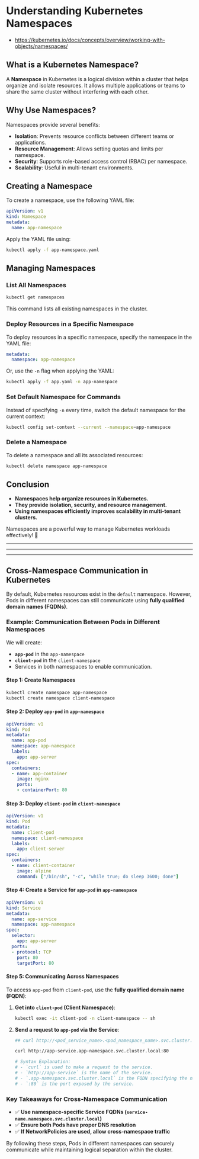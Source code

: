 # **Understanding Kubernetes Namespaces**

- https://kubernetes.io/docs/concepts/overview/working-with-objects/namespaces/

## **What is a Kubernetes Namespace?**
A **Namespace** in Kubernetes is a logical division within a cluster that helps organize and isolate resources. It allows multiple applications or teams to share the same cluster without interfering with each other.

## **Why Use Namespaces?**
Namespaces provide several benefits:
- **Isolation**: Prevents resource conflicts between different teams or applications.
- **Resource Management**: Allows setting quotas and limits per namespace.
- **Security**: Supports role-based access control (RBAC) per namespace.
- **Scalability**: Useful in multi-tenant environments.

## **Creating a Namespace**
To create a namespace, use the following YAML file:

```yaml
apiVersion: v1
kind: Namespace
metadata:
  name: app-namespace
```

Apply the YAML file using:
```sh
kubectl apply -f app-namespace.yaml
```

## **Managing Namespaces**
### **List All Namespaces**
```sh
kubectl get namespaces
```
This command lists all existing namespaces in the cluster.

### **Deploy Resources in a Specific Namespace**
To deploy resources in a specific namespace, specify the namespace in the YAML file:

```yaml
metadata:
  namespace: app-namespace
```
Or, use the `-n` flag when applying the YAML:
```sh
kubectl apply -f app.yaml -n app-namespace
```

### **Set Default Namespace for Commands**
Instead of specifying `-n` every time, switch the default namespace for the current context:
```sh
kubectl config set-context --current --namespace=app-namespace
```

### **Delete a Namespace**
To delete a namespace and all its associated resources:
```sh
kubectl delete namespace app-namespace
```

## **Conclusion**
- **Namespaces help organize resources in Kubernetes.**
- **They provide isolation, security, and resource management.**
- **Using namespaces efficiently improves scalability in multi-tenant clusters.**

Namespaces are a powerful way to manage Kubernetes workloads effectively! 🚀

---
---
---

## **Cross-Namespace Communication in Kubernetes**
By default, Kubernetes resources exist in the `default` namespace. However, Pods in different namespaces can still communicate using **fully qualified domain names (FQDNs)**.

### **Example: Communication Between Pods in Different Namespaces**
We will create:
- **`app-pod`** in the `app-namespace`
- **`client-pod`** in the `client-namespace`
- Services in both namespaces to enable communication.

#### **Step 1: Create Namespaces**
```sh
kubectl create namespace app-namespace
kubectl create namespace client-namespace
```

#### **Step 2: Deploy `app-pod` in `app-namespace`**
```yaml
apiVersion: v1
kind: Pod
metadata:
  name: app-pod
  namespace: app-namespace
  labels:
    app: app-server
spec:
  containers:
  - name: app-container
    image: nginx
    ports:
    - containerPort: 80
```

#### **Step 3: Deploy `client-pod` in `client-namespace`**
```yaml
apiVersion: v1
kind: Pod
metadata:
  name: client-pod
  namespace: client-namespace
  labels:
    app: client-server
spec:
  containers:
  - name: client-container
    image: alpine
    command: ["/bin/sh", "-c", "while true; do sleep 3600; done"]
```

#### **Step 4: Create a Service for `app-pod` in `app-namespace`**
```yaml
apiVersion: v1
kind: Service
metadata:
  name: app-service
  namespace: app-namespace
spec:
  selector:
    app: app-server
  ports:
  - protocol: TCP
    port: 80
    targetPort: 80
```

#### **Step 5: Communicating Across Namespaces**
To access `app-pod` from `client-pod`, use the **fully qualified domain name (FQDN)**:

1. **Get into `client-pod` (Client Namespace)**:
   ```sh
   kubectl exec -it client-pod -n client-namespace -- sh
   ```
2. **Send a request to `app-pod` via the Service**:
   ```sh
   ## curl http://<pod_service_name>.<pod_namespace_name>.svc.cluster.local:<pod_port_num>

   curl http://app-service.app-namespace.svc.cluster.local:80

   # Syntax Explanation:
   # - `curl` is used to make a request to the service.
   # - `http://app-service` is the name of the service.
   # - `.app-namespace.svc.cluster.local` is the FQDN specifying the namespace and cluster domain.
   # - `:80` is the port exposed by the service.

### **Key Takeaways for Cross-Namespace Communication**
- ✅ **Use namespace-specific Service FQDNs (`service-name.namespace.svc.cluster.local`)**
- ✅ **Ensure both Pods have proper DNS resolution**
- ✅ **If NetworkPolicies are used, allow cross-namespace traffic**

By following these steps, Pods in different namespaces can securely communicate while maintaining logical separation within the cluster.
